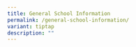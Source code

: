 ```yaml
---
title: General School Information
permalink: /general-school-information/
variant: tiptap
description: ""
---
```


